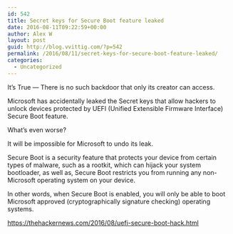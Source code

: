 ```yaml
---
id: 542
title: Secret keys for Secure Boot feature leaked
date: 2016-08-11T09:22:59+00:00
author: Alex W
layout: post
guid: http://blog.vvittig.com/?p=542
permalink: /2016/08/11/secret-keys-for-secure-boot-feature-leaked/
categories:
  - Uncategorized
---
```

It&#8217;s True — There is no such backdoor that only its creator can access.
  
Microsoft has accidentally leaked the Secret keys that allow hackers to unlock devices protected by UEFI (Unified Extensible Firmware Interface) Secure Boot feature.
  
What&#8217;s even worse?
  
It will be impossible for Microsoft to undo its leak.
  
Secure Boot is a security feature that protects your device from certain types of malware, such as a rootkit, which can hijack your system bootloader, as well as, Secure Boot restricts you from running any non-Microsoft operating system on your device.
  
In other words, when Secure Boot is enabled, you will only be able to boot Microsoft approved (cryptographically signature checking) operating systems.

<https://thehackernews.com/2016/08/uefi-secure-boot-hack.html>
